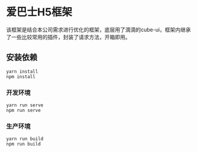 # 爱巴士H5框架
该框架是结合本公司需求进行优化的框架，底层用了滴滴的cube-ui，框架内继承了一些比较常用的插件，封装了请求方法，开箱即用。

## 安装依赖
```
yarn install
npm install
```

### 开发环境
```
yarn run serve
npm run serve
```

### 生产环境
```
yarn run build
npm run build
```
